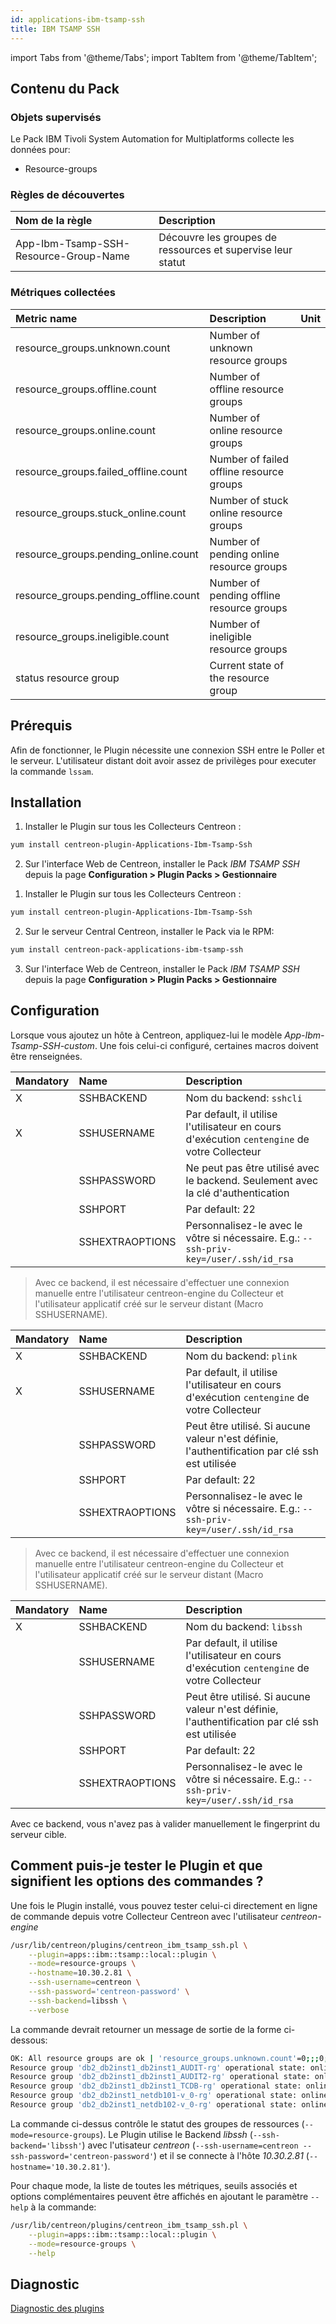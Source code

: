 ```yaml
---
id: applications-ibm-tsamp-ssh
title: IBM TSAMP SSH
---
```

import Tabs from '@theme/Tabs';
import TabItem from '@theme/TabItem';


## Contenu du Pack

### Objets supervisés

Le Pack IBM Tivoli System Automation for Multiplatforms collecte les données pour:
* Resource-groups

### Règles de découvertes

<Tabs groupId="sync">
<TabItem value="Services" label="Services">

| Nom de la règle                       | Description                                                 |
| :------------------------------------ | :---------------------------------------------------------- |
| App-Ibm-Tsamp-SSH-Resource-Group-Name | Découvre les groupes de ressources et supervise leur statut |

</TabItem>
</Tabs>

### Métriques collectées

<Tabs groupId="sync">
<TabItem value="Resource-groups" label="Resource-groups">

| Metric name                           | Description                               | Unit  |
| :------------------------------------ | :---------------------------------------- | :---- |
| resource_groups.unknown.count         | Number of unknown resource groups         |       |
| resource_groups.offline.count         | Number of offline resource groups         |       |
| resource_groups.online.count          | Number of online resource groups          |       |
| resource_groups.failed_offline.count  | Number of failed offline resource groups  |       |
| resource_groups.stuck_online.count    | Number of stuck online resource groups    |       |
| resource_groups.pending_online.count  | Number of pending online resource groups  |       |
| resource_groups.pending_offline.count | Number of pending offline resource groups |       |
| resource_groups.ineligible.count      | Number of ineligible resource groups      |       |
| status resource group                 | Current state of the resource group       |       |

</TabItem>
</Tabs>

## Prérequis

Afin de fonctionner, le Plugin nécessite une connexion SSH entre le Poller et le serveur. L'utilisateur distant
doit avoir assez de privilèges pour executer la commande ```lssam```. 

## Installation

<Tabs groupId="sync">
<TabItem value="Online License" label="Online License">

1. Installer le Plugin sur tous les Collecteurs Centreon :

```bash
yum install centreon-plugin-Applications-Ibm-Tsamp-Ssh
```

2. Sur l'interface Web de Centreon, installer le Pack *IBM TSAMP SSH* depuis la page **Configuration > Plugin Packs > Gestionnaire**

</TabItem>
<TabItem value="Offline License" label="Offline License">

1. Installer le Plugin sur tous les Collecteurs Centreon :

```bash
yum install centreon-plugin-Applications-Ibm-Tsamp-Ssh
```

2. Sur le serveur Central Centreon, installer le Pack via le RPM:

```bash
yum install centreon-pack-applications-ibm-tsamp-ssh
```

3. Sur l'interface Web de Centreon, installer le Pack *IBM TSAMP SSH* depuis la page **Configuration > Plugin Packs > Gestionnaire**

</TabItem>
</Tabs>

## Configuration

Lorsque vous ajoutez un hôte à Centreon, appliquez-lui le modèle *App-Ibm-Tsamp-SSH-custom*. 
Une fois celui-ci configuré, certaines macros doivent être renseignées.

<Tabs groupId="sync">
<TabItem value="sshcli backend" label="sshcli backend">

| Mandatory   | Name            | Description                                                                                     |
| :---------- | :-------------- | :---------------------------------------------------------------------------------------------- |
| X           | SSHBACKEND      | Nom du backend: ```sshcli```                                                                    |
| X           | SSHUSERNAME     | Par default, il utilise l'utilisateur en cours d'exécution ```centengine``` de votre Collecteur |          
|             | SSHPASSWORD     | Ne peut pas être utilisé avec le backend. Seulement avec la clé d'authentication                |
|             | SSHPORT         | Par default: 22                                                                                 |
|             | SSHEXTRAOPTIONS | Personnalisez-le avec le vôtre si nécessaire. E.g.: ```--ssh-priv-key=/user/.ssh/id_rsa```      |

> Avec ce backend, il est nécessaire d'effectuer une connexion manuelle entre l'utilisateur centreon-engine du Collecteur
et l'utilisateur applicatif créé sur le serveur distant (Macro SSHUSERNAME).

</TabItem>
<TabItem value="plink backend" label="plink backend">

| Mandatory   | Name            | Description                                                                                     |
| :---------- | :-------------- | :---------------------------------------------------------------------------------------------- | 
| X           | SSHBACKEND      | Nom du backend: ```plink```                                                                     |
| X           | SSHUSERNAME     | Par default, il utilise l'utilisateur en cours d'exécution ```centengine``` de votre Collecteur |
|             | SSHPASSWORD     | Peut être utilisé. Si aucune valeur n'est définie, l'authentification par clé ssh est utilisée  |
|             | SSHPORT         | Par default: 22                                                                                 |
|             | SSHEXTRAOPTIONS | Personnalisez-le avec le vôtre si nécessaire. E.g.: ```--ssh-priv-key=/user/.ssh/id_rsa```      |

> Avec ce backend, il est nécessaire d'effectuer une connexion manuelle entre l'utilisateur centreon-engine du Collecteur
et l'utilisateur applicatif créé sur le serveur distant (Macro SSHUSERNAME).

</TabItem>
<TabItem value="libssh backend (par défaut)" label="libssh backend (par défaut)">

| Mandatory   | Name            | Description                                                                                     |
| :---------- | :-------------- | :---------------------------------------------------------------------------------------------- |
| X           | SSHBACKEND      | Nom du backend: ```libssh```                                                                    |          
|             | SSHUSERNAME     | Par default, il utilise l'utilisateur en cours d'exécution ```centengine``` de votre Collecteur |
|             | SSHPASSWORD     | Peut être utilisé. Si aucune valeur n'est définie, l'authentification par clé ssh est utilisée  |
|             | SSHPORT         | Par default: 22                                                                                 |
|             | SSHEXTRAOPTIONS | Personnalisez-le avec le vôtre si nécessaire. E.g.: ```--ssh-priv-key=/user/.ssh/id_rsa```      |

Avec ce backend, vous n'avez pas à valider manuellement le fingerprint du serveur cible.

</TabItem>
</Tabs>

## Comment puis-je tester le Plugin et que signifient les options des commandes ?

Une fois le Plugin installé, vous pouvez tester celui-ci directement en ligne de commande depuis votre Collecteur Centreon avec l'utilisateur *centreon-engine*

```bash
/usr/lib/centreon/plugins/centreon_ibm_tsamp_ssh.pl \
    --plugin=apps::ibm::tsamp::local::plugin \
    --mode=resource-groups \
    --hostname=10.30.2.81 \
    --ssh-username=centreon \
    --ssh-password='centreon-password' \
    --ssh-backend=libssh \
    --verbose
```

La commande devrait retourner un message de sortie de la forme ci-dessous:

```bash
OK: All resource groups are ok | 'resource_groups.unknown.count'=0;;;0; 'resource_groups.offline.count'=0;;;0; 'resource_groups.online.count'=5;;;0; 'resource_groups.failed_offline.count'=0;;;0; 'resource_groups.stuck_online.count'=0;;;0; 'resource_groups.pending_online.count'=0;;;0; 'resource_groups.pending_offline.count'=0;;;0; 'resource_groups.ineligible.count'=0;;;0;
Resource group 'db2_db2inst1_db2inst1_AUDIT-rg' operational state: online [nominal: online]
Resource group 'db2_db2inst1_db2inst1_AUDIT2-rg' operational state: online [nominal: online]
Resource group 'db2_db2inst1_db2inst1_TCDB-rg' operational state: online [nominal: online]
Resource group 'db2_db2inst1_netdb101-v_0-rg' operational state: online [nominal: online]
Resource group 'db2_db2inst1_netdb102-v_0-rg' operational state: online [nominal: online]
```

La commande ci-dessus contrôle le statut des groupes de ressources (```--mode=resource-groups```).
Le Plugin utilise le Backend _libssh_ (```--ssh-backend='libssh'```) avec l'utisateur _centreon_ (```--ssh-username=centreon --ssh-password='centreon-password'```)
et il se connecte à l'hôte _10.30.2.81_ (```--hostname='10.30.2.81'```).

Pour chaque mode, la liste de toutes les métriques, seuils associés et options complémentaires peuvent être affichés
en ajoutant le paramètre ```--help``` à la commande:

```bash
/usr/lib/centreon/plugins/centreon_ibm_tsamp_ssh.pl \
    --plugin=apps::ibm::tsamp::local::plugin \
    --mode=resource-groups \
    --help
```

## Diagnostic

[Diagnostic des plugins](../tutorials/troubleshooting-plugins#ssh-and-cli-checks)